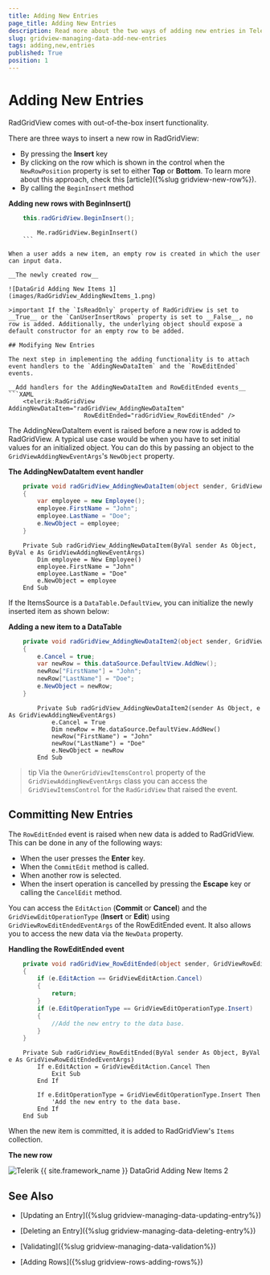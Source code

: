 ```yaml
---
title: Adding New Entries
page_title: Adding New Entries
description: Read more about the two ways of adding new entries in Telerik's DataGrid - by pressing the Insert key or by calling the BeginInsert method.
slug: gridview-managing-data-add-new-entries
tags: adding,new,entries
published: True
position: 1
---
```


# Adding New Entries

RadGridView comes with out-of-the-box insert functionality.

There are three ways to insert a new row in RadGridView:

* By pressing the __Insert__ key
* By clicking on the row which is shown in the control when the `NewRowPosition` property is set to either __Top__ or __Bottom__. To learn more about this approach, check this [article]({%slug gridview-new-row%}).
* By calling the `BeginInsert` method

__Adding new rows with BeginInsert()__
```C#
	this.radGridView.BeginInsert();
```
```VB.NET
		Me.radGridView.BeginInsert()
	```

When a user adds a new item, an empty row is created in which the user can input data.

__The newly created row__

![DataGrid Adding New Items 1](images/RadGridView_AddingNewItems_1.png)

>important If the `IsReadOnly` property of RadGridView is set to __True__ or the `CanUserInsertRows` property is set to __False__, no row is added. Additionally, the underlying object should expose a default constructor for an empty row to be added.

## Modifying New Entries

The next step in implementing the adding functionality is to attach event handlers to the `AddingNewDataItem` and the `RowEditEnded` events.

__Add handlers for the AddingNewDataItem and RowEditEnded events__
```XAML
	<telerik:RadGridView AddingNewDataItem="radGridView_AddingNewDataItem"
	                 RowEditEnded="radGridView_RowEditEnded" />
```

The AddingNewDataItem event is raised before a new row is added to RadGridView. A typical use case would be when you have to set initial values for an initialized object. You can do this by passing an object to the `GridViewAddingNewEventArgs`'s `NewObject` property.

__The AddingNewDataItem event handler__
```C#
	private void radGridView_AddingNewDataItem(object sender, GridViewAddingNewEventArgs e)
	{
	    var employee = new Employee();
	    employee.FirstName = "John";
	    employee.LastName = "Doe";
	    e.NewObject = employee;
	}
```
```VB.NET
	Private Sub radGridView_AddingNewDataItem(ByVal sender As Object, ByVal e As GridViewAddingNewEventArgs)
	    Dim employee = New Employee()
	    employee.FirstName = "John"
	    employee.LastName = "Doe"
	    e.NewObject = employee
	End Sub
```

If the ItemsSource is a `DataTable.DefaultView`, you can initialize the newly inserted item as shown below:

__Adding a new item to a DataTable__
```C#
	private void radGridView_AddingNewDataItem2(object sender, GridViewAddingNewEventArgs e)
	{
	    e.Cancel = true;
	    var newRow = this.dataSource.DefaultView.AddNew();
	    newRow["FirstName"] = "John";
	    newRow["LastName"] = "Doe";
	    e.NewObject = newRow;
	}
```
```VB.NET
		Private Sub radGridView_AddingNewDataItem2(sender As Object, e As GridViewAddingNewEventArgs)
		    e.Cancel = True
		    Dim newRow = Me.dataSource.DefaultView.AddNew()
		    newRow("FirstName") = "John"
		    newRow("LastName") = "Doe"
		    e.NewObject = newRow
		End Sub
```

>tip Via the `OwnerGridViewItemsControl` property of the `GridViewAddingNewEventArgs` class you can access the `GridViewItemsControl` for the `RadGridView` that raised the event.

## Committing New Entries

The `RowEditEnded` event is raised when new data is added to RadGridView. This can be done in any of the following ways: 

* When the user presses the __Enter__ key.
* When the `CommitEdit` method is called.
* When another row is selected.
* When the insert operation is cancelled by pressing the __Escape__ key or calling the `CancelEdit` method.

You can access the `EditAction` (__Commit__ or __Cancel__) and the `GridViewEditOperationType` (__Insert__ or __Edit__) using `GridViewRowEditEndedEventArgs` of the RowEditEnded event. It also allows you to access the new data via the `NewData` property.

__Handling the RowEditEnded event__
```C#
	private void radGridView_RowEditEnded(object sender, GridViewRowEditEndedEventArgs e)
	{
	    if (e.EditAction == GridViewEditAction.Cancel)
	    {
	        return;
	    }
	    if (e.EditOperationType == GridViewEditOperationType.Insert)
	    {
	        //Add the new entry to the data base.
	    }
	}
```
```VB.NET
	Private Sub radGridView_RowEditEnded(ByVal sender As Object, ByVal e As GridViewRowEditEndedEventArgs)
	    If e.EditAction = GridViewEditAction.Cancel Then
	        Exit Sub
	    End If
	
	    If e.EditOperationType = GridViewEditOperationType.Insert Then
	        'Add the new entry to the data base.
	    End If
	End Sub
```

When the new item is committed, it is added to RadGridView's `Items` collection.

__The new row__

![Telerik {{ site.framework_name }} DataGrid Adding New Items 2](images/RadGridView_AddingNewItems_2.png)

## See Also

 * [Updating an Entry]({%slug gridview-managing-data-updating-entry%})

 * [Deleting an Entry]({%slug gridview-managing-data-deleting-entry%})

 * [Validating]({%slug gridview-managing-data-validation%})

 * [Adding Rows]({%slug gridview-rows-adding-rows%})
